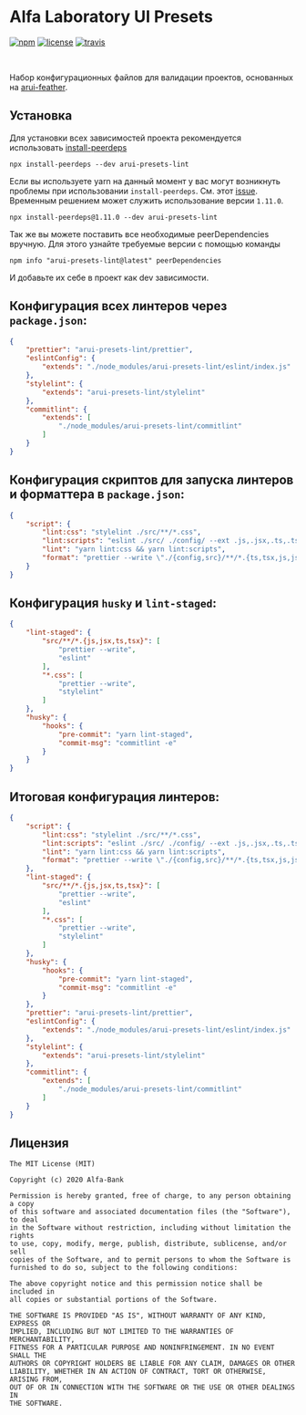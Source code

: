 Alfa Laboratory UI Presets
==========================

[![npm][npm-img]][npm]
[![license][license-img]][license]
[![travis][travis-img]][travis]

[license]:         https://opensource.org/licenses/MIT
[license-img]:     https://img.shields.io/badge/License-MIT-brightgreen.svg
[npm-img]:         https://img.shields.io/npm/v/arui-presets-lint.svg
[npm]:             https://www.npmjs.org/package/arui-presets-lint
[travis]:          https://travis-ci.org/alfa-laboratory/arui-presets-lint?branch=master
[travis-img]:      https://img.shields.io/travis/alfa-laboratory/arui-presets-lint/master.svg?label=unix

<br />

Набор конфигурационных файлов для валидации проектов, основанных на [arui-feather](https://github.com/alfa-laboratory/arui-feather).

Установка
---------
Для установки всех зависимостей проекта рекомендуется использовать [install-peerdeps](https://github.com/nathanhleung/install-peerdeps)

```
npx install-peerdeps --dev arui-presets-lint
```

Если вы используете yarn на данный момент у вас могут возникнуть проблемы при использовании `install-peerdeps`.
См. этот [issue](https://github.com/nathanhleung/install-peerdeps/issues/70). Временным решением может служить использование
версии `1.11.0`.

```
npx install-peerdeps@1.11.0 --dev arui-presets-lint
```

Так же вы можете поставить все необходимые peerDependencies вручную. Для этого узнайте требуемые версии
с помощью команды

```
npm info "arui-presets-lint@latest" peerDependencies
```

И добавьте их себе в проект как dev зависимости.

## Конфигурация всех линтеров через `package.json`:

```json
{
    "prettier": "arui-presets-lint/prettier",
    "eslintConfig": {
        "extends": "./node_modules/arui-presets-lint/eslint/index.js"
    },
    "stylelint": {
        "extends": "arui-presets-lint/stylelint"
    },
    "commitlint": {
        "extends": [
            "./node_modules/arui-presets-lint/commitlint"
        ]
    }
}
```

## Конфигурация скриптов для запуска линтеров и форматтера в `package.json`:

```json
{
    "script": {
        "lint:css": "stylelint ./src/**/*.css",
        "lint:scripts": "eslint ./src/ ./config/ --ext .js,.jsx,.ts,.tsx",
        "lint": "yarn lint:css && yarn lint:scripts",
        "format": "prettier --write \"./{config,src}/**/*.{ts,tsx,js,jsx,css}\""
    }
}
```

## Конфигурация `husky` и `lint-staged`:
```json
{
    "lint-staged": {
        "src/**/*.{js,jsx,ts,tsx}": [
            "prettier --write",
            "eslint"
        ],
        "*.css": [
            "prettier --write",
            "stylelint"
        ]
    },
    "husky": {
        "hooks": {
            "pre-commit": "yarn lint-staged",
            "commit-msg": "commitlint -e"
        }
    }
}
```

## Итоговая конфигурация линтеров:
```json
{
    "script": {
        "lint:css": "stylelint ./src/**/*.css",
        "lint:scripts": "eslint ./src/ ./config/ --ext .js,.jsx,.ts,.tsx",
        "lint": "yarn lint:css && yarn lint:scripts",
        "format": "prettier --write \"./{config,src}/**/*.{ts,tsx,js,jsx,css}\""
    },
    "lint-staged": {
        "src/**/*.{js,jsx,ts,tsx}": [
            "prettier --write",
            "eslint"
        ],
        "*.css": [
            "prettier --write",
            "stylelint"
        ]
    },
    "husky": {
        "hooks": {
            "pre-commit": "yarn lint-staged",
            "commit-msg": "commitlint -e"
        }
    },
    "prettier": "arui-presets-lint/prettier",
    "eslintConfig": {
        "extends": "./node_modules/arui-presets-lint/eslint/index.js"
    },
    "stylelint": {
        "extends": "arui-presets-lint/stylelint"
    },
    "commitlint": {
        "extends": [
            "./node_modules/arui-presets-lint/commitlint"
        ]
    }
}
```

Лицензия
--------

```
The MIT License (MIT)

Copyright (c) 2020 Alfa-Bank

Permission is hereby granted, free of charge, to any person obtaining a copy
of this software and associated documentation files (the "Software"), to deal
in the Software without restriction, including without limitation the rights
to use, copy, modify, merge, publish, distribute, sublicense, and/or sell
copies of the Software, and to permit persons to whom the Software is
furnished to do so, subject to the following conditions:

The above copyright notice and this permission notice shall be included in
all copies or substantial portions of the Software.

THE SOFTWARE IS PROVIDED "AS IS", WITHOUT WARRANTY OF ANY KIND, EXPRESS OR
IMPLIED, INCLUDING BUT NOT LIMITED TO THE WARRANTIES OF MERCHANTABILITY,
FITNESS FOR A PARTICULAR PURPOSE AND NONINFRINGEMENT. IN NO EVENT SHALL THE
AUTHORS OR COPYRIGHT HOLDERS BE LIABLE FOR ANY CLAIM, DAMAGES OR OTHER
LIABILITY, WHETHER IN AN ACTION OF CONTRACT, TORT OR OTHERWISE, ARISING FROM,
OUT OF OR IN CONNECTION WITH THE SOFTWARE OR THE USE OR OTHER DEALINGS IN
THE SOFTWARE.
```
